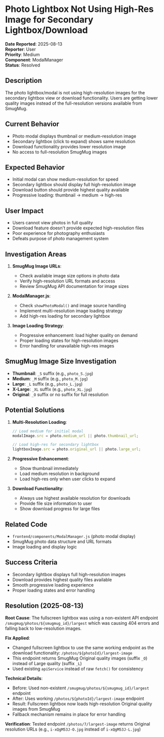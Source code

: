 # Photo Lightbox Not Using High-Res Image for Secondary Lightbox/Download

**Date Reported**: 2025-08-13  
**Reporter**: User  
**Priority**: Medium  
**Component**: ModalManager  
**Status**: Resolved  

## Description
The photo lightbox/modal is not using high-resolution images for the secondary lightbox view or download functionality. Users are getting lower quality images instead of the full-resolution versions available from SmugMug.

## Current Behavior
- Photo modal displays thumbnail or medium-resolution image
- Secondary lightbox (click to expand) shows same resolution
- Download functionality provides lower resolution image
- No access to full-resolution SmugMug images

## Expected Behavior
- Initial modal can show medium-resolution for speed
- Secondary lightbox should display full high-resolution image
- Download button should provide highest quality available
- Progressive loading: thumbnail → medium → high-res

## User Impact
- Users cannot view photos in full quality
- Download feature doesn't provide expected high-resolution files
- Poor experience for photography enthusiasts
- Defeats purpose of photo management system

## Investigation Areas
1. **SmugMug Image URLs**: 
   - Check available image size options in photo data
   - Verify high-resolution URL formats and access
   - Review SmugMug API documentation for image sizes

2. **ModalManager.js**:
   - Check `showPhotoModal()` and image source handling
   - Implement multi-resolution image loading strategy
   - Add high-res loading for secondary lightbox

3. **Image Loading Strategy**:
   - Progressive enhancement: load higher quality on demand
   - Proper loading states for high-resolution images
   - Error handling for unavailable high-res images

## SmugMug Image Size Investigation
- **Thumbnail**: `_S` suffix (e.g., `photo_S.jpg`)
- **Medium**: `_M` suffix (e.g., `photo_M.jpg`)  
- **Large**: `_L` suffix (e.g., `photo_L.jpg`)
- **X-Large**: `_XL` suffix (e.g., `photo_XL.jpg`)
- **Original**: `_O` suffix or no suffix for full resolution

## Potential Solutions
1. **Multi-Resolution Loading**:
   ```javascript
   // Load medium for initial modal
   modalImage.src = photo.medium_url || photo.thumbnail_url;
   
   // Load high-res for secondary lightbox
   lightboxImage.src = photo.original_url || photo.large_url;
   ```

2. **Progressive Enhancement**:
   - Show thumbnail immediately
   - Load medium resolution in background
   - Load high-res only when user clicks to expand

3. **Download Functionality**:
   - Always use highest available resolution for downloads
   - Provide file size information to user
   - Show download progress for large files

## Related Code
- `frontend/components/ModalManager.js` (photo modal display)
- SmugMug photo data structure and URL formats
- Image loading and display logic

## Success Criteria
- Secondary lightbox displays full high-resolution images
- Download provides highest quality files available
- Smooth progressive loading experience
- Proper loading states and error handling

## Resolution (2025-08-13)
**Root Cause**: The fullscreen lightbox was using a non-existent API endpoint `/smugmug/photos/${smugmug_id}/largest` which was causing 404 errors and falling back to low-resolution images.

**Fix Applied**:
- Changed fullscreen lightbox to use the same working endpoint as the download functionality: `/photos/${photoId}/largest-image`
- This endpoint returns SmugMug Original quality images (suffix `_O`) instead of Large quality (suffix `_L`)
- Used existing `apiService` instead of raw `fetch()` for consistency

**Technical Details**:
- Before: Used non-existent `/smugmug/photos/${smugmug_id}/largest` endpoint
- After: Uses working `/photos/${photoId}/largest-image` endpoint
- Result: Fullscreen lightbox now loads high-resolution Original quality images from SmugMug
- Fallback mechanism remains in place for error handling

**Verification**: Tested endpoint `/photos/7/largest-image` returns Original resolution URLs (e.g., `i-xQgM53J-O.jpg` instead of `i-xQgM53J-L.jpg`)